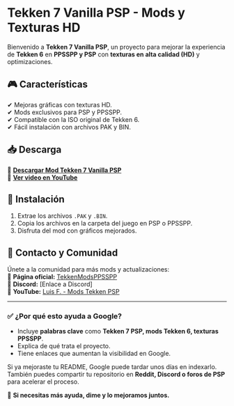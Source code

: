 # Tekken 7 Vanilla PSP - Mods y Texturas HD  

Bienvenido a **Tekken 7 Vanilla PSP**, un proyecto para mejorar la experiencia de **Tekken 6** en **PPSSPP y PSP** con **texturas en alta calidad (HD)** y optimizaciones.  

## 🎮 Características  
✔ Mejoras gráficas con texturas HD.  
✔ Mods exclusivos para PSP y PPSSPP.  
✔ Compatible con la ISO original de Tekken 6.  
✔ Fácil instalación con archivos PAK y BIN.  

## 📥 Descarga  
🔗 **[Descargar Mod Tekken 7 Vanilla PSP](URL_DEL_MOD)**  
🔗 **[Ver video en YouTube](URL_DEL_VIDEO)**  

## 📌 Instalación  
1. Extrae los archivos `.PAK` y `.BIN`.  
2. Copia los archivos en la carpeta del juego en PSP o PPSSPP.  
3. Disfruta del mod con gráficos mejorados.  

## 📢 Contacto y Comunidad  
Únete a la comunidad para más mods y actualizaciones:  
📌 **Página oficial:** [TekkenModsPPSSPP](https://tekkenmodsppsspp.com)  
📌 **Discord:** [Enlace a Discord]  
📌 **YouTube:** [Luis F. - Mods Tekken PSP](https://youtube.com/@luisf.7351?si=vPf400T7HytZzgrG)  

---

### ✅ **¿Por qué esto ayuda a Google?**  
- Incluye **palabras clave** como **Tekken 7 PSP, mods Tekken 6, texturas PPSSPP**.  
- Explica de qué trata el proyecto.  
- Tiene enlaces que aumentan la visibilidad en Google.  

Si ya mejoraste tu README, Google puede tardar unos días en indexarlo. También puedes compartir tu repositorio en **Reddit, Discord o foros de PSP** para acelerar el proceso.  

🔹 **Si necesitas más ayuda, dime y lo mejoramos juntos.**  
